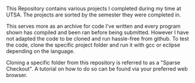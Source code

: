 This Repository contains various projects I completed during my time 
at UTSA. The projects are sorted by the semester they were completed in. 

This serves more as an archive for code I've written and every program shown
has compiled and been ran before being submitted. However I have not adapted the code
to be cloned and run hassle-free from github. To test the code, clone the 
specific project folder and run it with gcc or eclipse depending on the language.

Cloning a specific folder from this repository is referred to as a "Sparse Checkout".
A tutorial on how to do so can be found via your preferred web browser.
